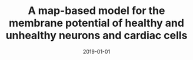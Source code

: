 ---
title: "A map-based model for the membrane potential of healthy and unhealthy neurons and cardiac cells"
collection: publications
permalink: /publication/2019-01-01-A-map-based-model-for-the-membrane-potential-of-healthy-and-unhealthy-neurons-and-cardiac-cells
date: 2019-01-01
venue: 'BMC Neurosci.'
paperurl: 'https://dx.doi.org/10.1186/s12868-019-0538-0'
citation: ' <u>M. Girardi-Schappo</u>,  P. Morelo,  R. Stenzinger,  M. Tragtenberg, &quot;A map-based model for the membrane potential of healthy and unhealthy neurons and cardiac cells.&quot; BMC Neurosci., 2019.'
---